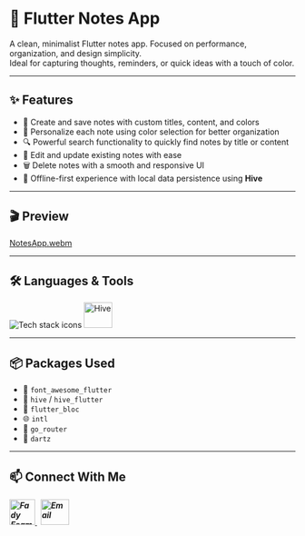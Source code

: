 # 📝 Flutter Notes App

A clean, minimalist Flutter notes app. Focused on performance, organization, and design simplicity.  
Ideal for capturing thoughts, reminders, or quick ideas with a touch of color.

---

## ✨ Features

- 📝 Create and save notes with custom titles, content, and colors
- 🎨 Personalize each note using color selection for better organization
- 🔍 Powerful search functionality to quickly find notes by title or content
- 🔄 Edit and update existing notes with ease
- 🗑️ Delete notes with a smooth and responsive UI
- 💾 Offline-first experience with local data persistence using **Hive**

---

## 🎬 Preview

[NotesApp.webm](https://github.com/Fady-Esam/Notes-App/assets/146977882/b9c0cc1c-1003-480d-a3a2-b29a44f1df4c)

---

## 🛠️ Languages & Tools
<p align="left"> 
        <img src="https://skillicons.dev/icons?i=flutter,dart,vscode,git,github" alt="Tech stack icons" />
        <img src="https://encrypted-tbn0.gstatic.com/images?q=tbn:ANd9GcTMPq4YNrCDzxfBUu7I4wlkncj7XnUgF8rl1A&s" alt="Hive" width="50" height="45" />
</p>

---

## 📦 Packages Used

- 🎨 `font_awesome_flutter`
- 🐝 `hive` / `hive_flutter`
- 🧠 `flutter_bloc`
- 🌐 `intl`
- 🚦 `go_router`
- 🧠 `dartz`

---

## 📫 Connect With Me
<h5 align="left"> 
<a href="https://www.linkedin.com/in/fady-esam/" target="_blank"> 
  <img src="https://raw.githubusercontent.com/rahuldkjain/github-profile-readme-generator/master/src/images/icons/Social/linked-in-alt.svg" alt="Fady Esam" height="45" width="45" /> 
  </a> 
   &nbsp;
  <a href="mailto:fady.esam.0101@gmail.com" target="_blank"> 
    <img src="https://cdn-icons-png.flaticon.com/512/732/732200.png" alt="Email" height="45" width="50" /> 
</a> 
</h5>



